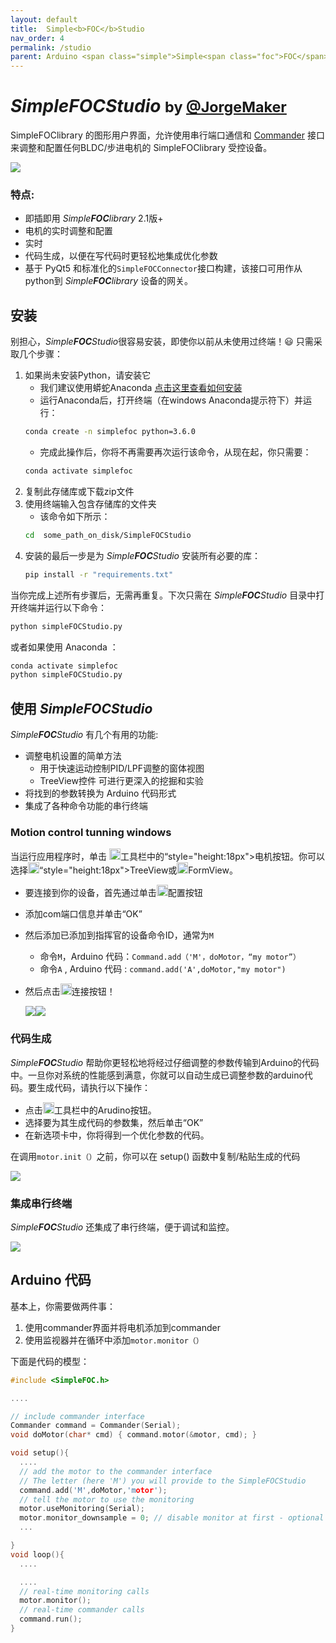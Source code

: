 ```yaml
---
layout: default
title:  Simple<b>FOC</b>Studio
nav_order: 4
permalink: /studio
parent: Arduino <span class="simple">Simple<span class="foc">FOC</span>library</span>
---
```


# *Simple**FOC**Studio*  <small>by [@JorgeMaker](https://github.com/JorgeMaker) </small>

<span class="simple">Simple<span class="foc">FOC</span>library </span>的图形用户界面，允许使用串行端口通信和 [Commander](commander_interface) 接口来调整和配置任何BLDC/步进电机的 <span class="simple">Simple<span class="foc">FOC</span>library </span>受控设备。

<img  src="https://raw.githubusercontent.com/JorgeMaker/SimpleFOCStudio/main/DOC/new_gif.gif" class="width80">


### 特点:
- 即插即用 *Simple**FOC**library* 2.1版+
- 电机的实时调整和配置
- 实时
- 代码生成，以便在写代码时更轻松地集成优化参数
- 基于 PyQt5 和标准化的`SimpleFOCConnector`接口构建，该接口可用作从python到 *Simple**FOC**library* 设备的网关。


## 安装
别担心，*Simple**FOC**Studio*很容易安装，即使你以前从未使用过终端！😃
只需采取几个步骤：

1. 如果尚未安装Python，请安装它
    - 我们建议使用蟒蛇Anaconda [点击这里查看如何安装](https://docs.anaconda.com/anaconda/install/)
    - 运行Anaconda后，打开终端（在windows Anaconda提示符下）并运行：
    ```sh
    conda create -n simplefoc python=3.6.0
    ```
    - 完成此操作后，你将不再需要再次运行该命令，从现在起，你只需要：
    ```sh
    conda activate simplefoc
    ```
2. 复制此存储库或下载zip文件
3. 使用终端输入包含存储库的文件夹
    -  该命令如下所示：
    ```sh
    cd  some_path_on_disk/SimpleFOCStudio
    ```
4. 安装的最后一步是为 *Simple**FOC**Studio* 安装所有必要的库：
    ```sh
    pip install -r "requirements.txt"
    ```

当你完成上述所有步骤后，无需再重复。下次只需在 *Simple**FOC**Studio* 目录中打开终端并运行以下命令：
```sh
python simpleFOCStudio.py
```
或者如果使用 Anaconda ：
```sh   
conda activate simplefoc
python simpleFOCStudio.py
```

## 使用 *Simple**FOC**Studio*
*Simple**FOC**Studio* 有几个有用的功能:

- 调整电机设置的简单方法
  - 用于快速运动控制PID/LPF调整的窗体视图
  - TreeView控件 可进行更深入的挖掘和实验
- 将找到的参数转换为 Arduino 代码形式
- 集成了各种命令功能的串行终端

### Motion control tunning windows
当运行应用程序时，单击 <img src="https://raw.githubusercontent.com/JorgeMaker/SimpleFOCStudio/main/src/gui/resources/add_motor.png" style="height:18px">工具栏中的“style="height:18px">电机按钮。你可以选择<img src="https://raw.githubusercontent.com/JorgeMaker/SimpleFOCStudio/main/src/gui/resources/tree.png" style="height:18px">“style="height:18px">TreeView或<img src="https://raw.githubusercontent.com/JorgeMaker/SimpleFOCStudio/main/src/gui/resources/form.png" style="height:18px">FormView。

- 要连接到你的设备，首先通过单击<img src="https://raw.githubusercontent.com/JorgeMaker/SimpleFOCStudio/main/src/gui/resources/configure.png" style="height:18px">配置按钮

- 添加com端口信息并单击“OK”

- 然后添加已添加到指挥官的设备命令ID，通常为`M`
   - 命令`M`，Arduino 代码：`Command.add（'M'，doMotor，“my motor”）`
   - 命令`A` , Arduino 代码 : `command.add('A',doMotor,"my motor")`
   
- 然后点击<img src="https://raw.githubusercontent.com/JorgeMaker/SimpleFOCStudio/main/src/gui/resources/connect.png" style="height:18px">连接按钮！

  <img src="https://raw.githubusercontent.com/JorgeMaker/SimpleFOCStudio/main/DOC/treeview.png" class="width50"><img src="https://raw.githubusercontent.com/JorgeMaker/SimpleFOCStudio/main/DOC/formview.png" class="width50">

### 代码生成

*Simple**FOC**Studio* 帮助你更轻松地将经过仔细调整的参数传输到Arduino的代码中。一旦你对系统的性能感到满意，你就可以自动生成已调整参数的arduino代码。要生成代码，请执行以下操作：

- 点击<img src="https://raw.githubusercontent.com/JorgeMaker/SimpleFOCStudio/main/src/gui/resources/gen.png" style="height:18px">工具栏中的Arudino按钮。
- 选择要为其生成代码的参数集，然后单击“OK”
- 在新选项卡中，你将得到一个优化参数的代码。

在调用`motor.init（）`之前，你可以在 setup() 函数中复制/粘贴生成的代码

  <img src="https://raw.githubusercontent.com/JorgeMaker/SimpleFOCStudio/main/DOC/gen.gif" class="width60">


### 集成串行终端

*Simple**FOC**Studio* 还集成了串行终端，便于调试和监控。

  <img src="https://raw.githubusercontent.com/JorgeMaker/SimpleFOCStudio/main/DOC/term.png" class="width60">


## Arduino 代码
基本上，你需要做两件事：
1. 使用commander界面并将电机添加到commander
2. 使用监视器并在循环中添加`motor.monitor（）`

下面是代码的模型：

```cpp
#include <SimpleFOC.h>

....

// include commander interface
Commander command = Commander(Serial);
void doMotor(char* cmd) { command.motor(&motor, cmd); }

void setup(){
  ....
  // add the motor to the commander interface
  // The letter (here 'M') you will provide to the SimpleFOCStudio
  command.add('M',doMotor,'motor');
  // tell the motor to use the monitoring
  motor.useMonitoring(Serial);
  motor.monitor_downsample = 0; // disable monitor at first - optional
  ...

}
void loop(){
  ....

  ....
  // real-time monitoring calls
  motor.monitor();
  // real-time commander calls
  command.run();
}
```